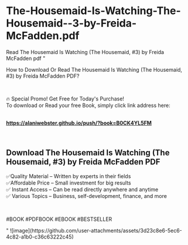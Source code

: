 # The-Housemaid-Is-Watching-The-Housemaid--3-by-Freida-McFadden.pdf
Read The Housemaid Is Watching (The Housemaid, #3) by Freida McFadden pdf
"<p>How to Download Or Read The Housemaid Is Watching (The Housemaid, #3) by Freida McFadden PDF?</p>
<p>&nbsp;</p>
<p>&#128293;  Special Promo! Get Free for Today's Purchase!<br />To download or Read your free Book, simply click link address here:&nbsp;<br />&nbsp;</p>
<p><a href=""https://alaniwebster.github.io/push/?book=B0CK4YL5FM""><strong>https://alaniwebster.github.io/push/?book=B0CK4YL5FM</strong></a></p>
<p>&nbsp;</p>
<h2>Download The Housemaid Is Watching (The Housemaid, #3) by Freida McFadden PDF</h2>
<p>&#x2705;Quality Material &ndash; Written by experts in their fields<br />&#x2705;Affordable Price &ndash; Small investment for big results<br />&#x2705; Instant Access &ndash; Can be read directly anywhere and anytime<br />&#x2705; Various Topics &ndash; Business, self-development, finance, and more</p>
<p>&nbsp;</p>
<p>#BOOK #PDFBOOK #EBOOK #BESTSELLER</p>
"
![image](https://github.com/user-attachments/assets/3d23c8e6-5ec6-4c82-a1b0-c36c63222c45)
